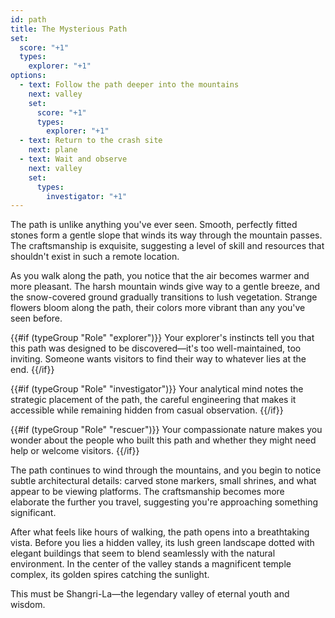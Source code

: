 ```yaml
---
id: path
title: The Mysterious Path
set:
  score: "+1"
  types:
    explorer: "+1"
options:
  - text: Follow the path deeper into the mountains
    next: valley
    set:
      score: "+1"
      types:
        explorer: "+1"
  - text: Return to the crash site
    next: plane
  - text: Wait and observe
    next: valley
    set:
      types:
        investigator: "+1"
---
```

The path is unlike anything you've ever seen. Smooth, perfectly fitted stones form a gentle slope that winds its way through the mountain passes. The craftsmanship is exquisite, suggesting a level of skill and resources that shouldn't exist in such a remote location.

As you walk along the path, you notice that the air becomes warmer and more pleasant. The harsh mountain winds give way to a gentle breeze, and the snow-covered ground gradually transitions to lush vegetation. Strange flowers bloom along the path, their colors more vibrant than any you've seen before.

{{#if (typeGroup "Role" "explorer")}}
Your explorer's instincts tell you that this path was designed to be discovered—it's too well-maintained, too inviting. Someone wants visitors to find their way to whatever lies at the end.
{{/if}}

{{#if (typeGroup "Role" "investigator")}}
Your analytical mind notes the strategic placement of the path, the careful engineering that makes it accessible while remaining hidden from casual observation.
{{/if}}

{{#if (typeGroup "Role" "rescuer")}}
Your compassionate nature makes you wonder about the people who built this path and whether they might need help or welcome visitors.
{{/if}}

The path continues to wind through the mountains, and you begin to notice subtle architectural details: carved stone markers, small shrines, and what appear to be viewing platforms. The craftsmanship becomes more elaborate the further you travel, suggesting you're approaching something significant.

After what feels like hours of walking, the path opens into a breathtaking vista. Before you lies a hidden valley, its lush green landscape dotted with elegant buildings that seem to blend seamlessly with the natural environment. In the center of the valley stands a magnificent temple complex, its golden spires catching the sunlight.

This must be Shangri-La—the legendary valley of eternal youth and wisdom. 